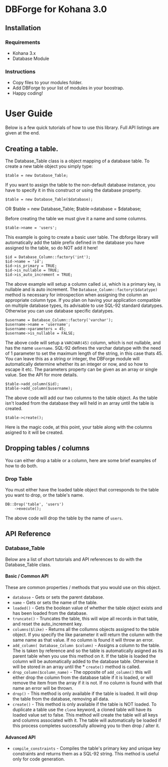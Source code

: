 # DBForge for Kohana 3.0

## Installation

### Requirements
* Kohana 3.x
* Database Module

### Instructions
* Copy files to your modules folder.
* Add DBForge to your list of modules in your boostrap.
* Happy coding!

# User Guide
Below is a few quick tutorials of how to use this library. Full API listings are given at the end.

## Creating a table.
The Database_Table class is a object mapping of a database table. To create a new table object you simply type:

	$table = new Database_Table;

If you want to assign the table to the non-default database instance, you have to specify it in this construct or using the database property.

	$table = new Database_Table($database);
OR
	$table = new Database_Table;
	$table->database = $database;

Before creating the table we must give it a name and some columns.

	$table->name = 'users';

This example is going to create a basic user table. The dbforge library will automatically add the table prefix defined in the database you have assigned to the table, so do NOT add it here!

	$id = Database_Column::factory('int');
	$id->name = 'id';
	$id->is_primary = TRUE;
	$id->is_nullable = TRUE;
	$id->is_auto_increment = TRUE;

The above example will setup a column called `id`, which is a primary key, is nullable and is auto increment. The `Database_Column::factory($datatype)` method is necessary for introspection when assigning the column an appropriate column type. If you plan on having your application compatible on multiple database types, its advisable to use SQL-92 standard datatypes. Otherwise you can use database specific datatypes.

	$username = Database_Column::factory('varchar');
	$username->name = 'username';
	$username->parameters = 45;
	$username->is_nullable = FALSE;

The above code will setup a `VARCHAR(45)` column, which is not nullable, and has the name `username`. SQL-92 defines the varchar datatype with the need of 1 parameter to set the maximum length of the string, in this case thats 45. You can leave this as a string or integer, the DBForge module will automatically determine whether its an integer or now, and so how to escape it etc. The parameters property can be given as an array or single value. See the API for more details.

	$table->add_column($id);
	$table->add_column($username);

The above code will add our two columns to the table object. As the table isn't loaded from the database they will held in an array until the table is created.

	$table->create();

Here is the magic code, at this point, your table along with the columns asigned to it will be created.

## Dropping tables / columns
You can either drop a table or a column, here are some brief examples of how to do both.

### Drop Table
You must either have the loaded table object that corresponds to the table you want to drop, or the table's name.

	DB::Drop('table', 'users')
		->execute();

The above code will drop the table by the name of `users`.

## API Reference

### Database_Table
Below are a list of short tutorials and API references to do with the Database_Table class.

#### Basic / Common API
These are common properties / methods that you would use on this object.

* `database` - Gets or sets the parent database.
* `name` - Gets or sets the name of the table.
* `loaded()` - Gets the boolean value of whether the table object exists and has been loaded from the database.
* `truncate()` - Truncates the table, this will wipe all records in that table, and reset the auto_increment key.
* `columns($like)` - Returns all the collumns objects assigned to the table object. If you specify the like parameter it will return the column with the same name as that value. If no column is found it will throw an error.
* `add_column( Database_Column $column)` - Assigns a column to the table. The is taken by reference and so the table is automatically asigned as its parent table when you use this method on it. If the table is loaded the column will be automatically added to the database table. Otherwise it will be stored in an array until the * `create()` method is called.
* `drop_column($column_name)` - The opposite of `add_column()` this will either drop the column from the database table if it is loaded, or will remove the item from the array if it is not. If no column is found with that name an error will be thrown.
* `drop()` - This method is only available if the table is loaded. It will drop the table from the database, removing all data.
* `create()` - This method is only available if the table is NOT loaded. To duplicate a table use the `clone` keyword, a cloned table will have its loaded value set to false. This method will create the table will all keys and columns associated with it. The table will automatically be loaded if this process completes successfully allowing you to then drop / alter it.

#### Advanced API
* `compile_constraints` - Compiles the table's primary key and unique key constraints and returns them as a SQL-92 string. This method is useful only for code generation.
